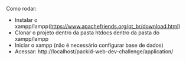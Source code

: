 Como rodar:
* Instalar o xampp/lampp(https://www.apachefriends.org/pt_br/download.html)
* Clonar o projeto dentro da pasta htdocs dentro da pasta do xampp/lampp
* Iniciar o xampp (não é necessário configurar base de dados)
* Acessar: http://localhost/packid-web-dev-challenge/application/